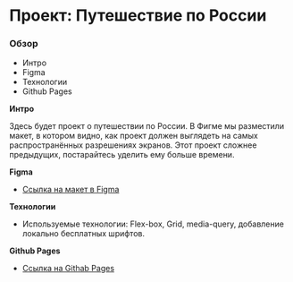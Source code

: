 # Проект: Путешествие по России

### Обзор
* Интро
* Figma
* Технологии
* Github Pages


**Интро**

Здесь будет проект о путешествии по России.
В Фигме мы разместили макет, в котором видно, как проект должен выглядеть на самых распространённых разрешениях экранов.
Этот проект сложнее предыдущих, постарайтесь уделить ему больше времени.

**Figma**

* [Ссылка на макет в Figma](https://www.figma.com/file/5S2WSbEFL6awjVWJ0NWL8Q/Sprint-3_-Russia-_-desktop-mobile?node-id=28503%3A0)



**Технологии**
* Используемые технологии: Flex-box, Grid, media-query, добавление локально бесплатных шрифтов.

**Github Pages**
* [Ссылка на Githab Pages ](https://balineseleaf.github.io/russian-travel/)